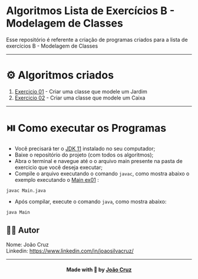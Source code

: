 # Algoritmos Lista de Exercícios B - Modelagem de Classes

Esse repositório é referente a criação de programas criados para a lista de exercícios B - Modelagem de Classes

---

# ⚙️ Algoritmos criados

1. [Exercicio 01](https://github.com/joaocruzzup/L5-B-modelagemClasses/tree/main/src/ex01) - Criar uma classe que modele um Jardim
2. [Exercicio 02](https://github.com/joaocruzzup/L5-B-modelagemClasses/tree/main/src/ex02) - Criar uma classe que modele um Caixa

---

# ⏯️ Como executar os Programas

- Você precisará ter o [JDK 11](https://www.oracle.com/java/technologies/downloads/#java11) instalado no seu computador;
- Baixe o repositório do projeto (com todos os algoritmos);
- Abra o terminal e navegue até o o arquivo main presente na pasta de exercicio que você deseja executar;
- Compile o arquivo executando o comando `javac`, como mostra abaixo o exemplo executando o [Main ex01](https://github.com/joaocruzzup/L5-B-modelagemClasses/blob/main/src/ex01/Main.java) :
```
javac Main.java
```
- Após compilar, execute o comando `java`, como mostra abaixo:
```
java Main
```

## 👨‍💻 Autor

Nome: João Cruz<br>Linkedin: https://www.linkedin.com/in/joaosilvacruz/

---

<h4 align=center>Made with 💚 by <a href="https://github.com/joaocruzzup">João Cruz</a></h4>
